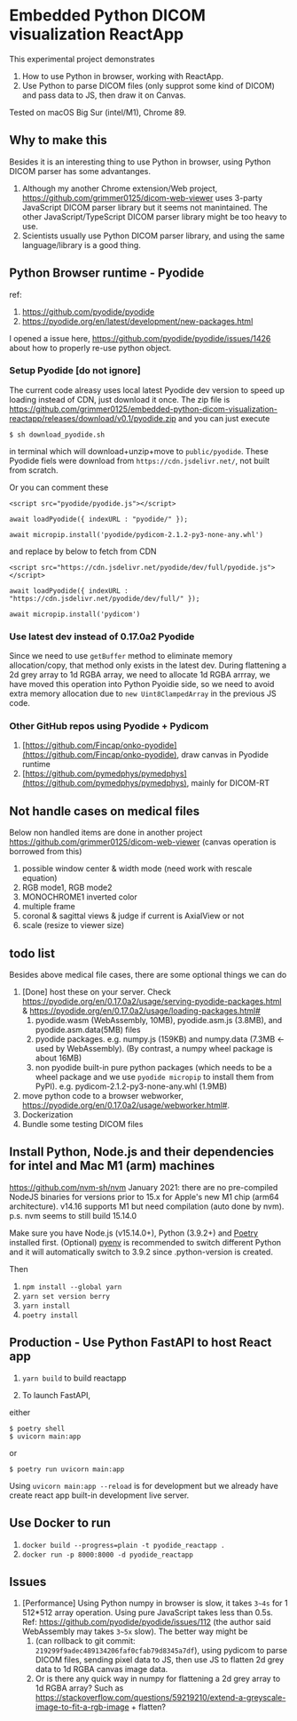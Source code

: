 # Embedded Python DICOM visualization ReactApp

This experimental project demonstrates 
1. How to use Python in browser, working with ReactApp.   
2. Use Python to parse DICOM files (only supprot some kind of DICOM) and pass data to JS, then draw it on Canvas. 

Tested on macOS Big Sur (intel/M1), Chrome 89. 

## Why to make this

Besides it is an interesting thing to use Python in browser, using Python DICOM parser has some advantanges. 
1. Although my another Chrome extension/Web project, https://github.com/grimmer0125/dicom-web-viewer uses 3-party JavaScript DICOM parser library but it seems not manintained. The other JavaScript/TypeScript DICOM parser library might be too heavy to use. 
2. Scientists usually use Python DICOM parser library, and using the same language/library is a good thing. 

## Python Browser runtime - Pyodide

ref: 
1. https://github.com/pyodide/pyodide
2. https://pyodide.org/en/latest/development/new-packages.html

I opened a issue here, https://github.com/pyodide/pyodide/issues/1426 about how to properly re-use python object. 

### Setup Pyodide [do not ignore]

The current code alreasy uses local latest Pyodide dev version to speed up loading instead of CDN, just download it once. The zip file is https://github.com/grimmer0125/embedded-python-dicom-visualization-reactapp/releases/download/v0.1/pyodide.zip and you can just execute 

`$ sh download_pyodide.sh` 

in terminal which will download+unzip+move to `public/pyodide`. These Pyodide fiels were download from `https://cdn.jsdelivr.net/`, not built from scratch. 

Or you can comment these
```
<script src="pyodide/pyodide.js"></script>

await loadPyodide({ indexURL : "pyodide/" }); 

await micropip.install('pyodide/pydicom-2.1.2-py3-none-any.whl') 
```

and replace by below to fetch from CDN

```
<script src="https://cdn.jsdelivr.net/pyodide/dev/full/pyodide.js"></script>

await loadPyodide({ indexURL : "https://cdn.jsdelivr.net/pyodide/dev/full/" });

await micropip.install('pydicom') 

```

### Use latest dev instead of 0.17.0a2 Pyodide

Since we need to use `getBuffer` method to eliminate memory allocation/copy, that method only exists in the latest dev. During flattening a 2d grey array to 1d RGBA array, we need to allocate 1d RGBA arrray, we have moved this operation into Python Pyoidie side, so we need to avoid extra memory allocation due to `new Uint8ClampedArray` in the previous JS code. 

### Other GitHub repos using Pyodide + Pydicom
1. [https://github.com/Fincap/onko-pyodide](https://github.com/Fincap/onko-pyodide), draw canvas in Pyodide runtime
2. [https://github.com/pymedphys/pymedphys](https://github.com/pymedphys/pymedphys), mainly for DICOM-RT

## Not handle cases on medical files

Below non handled items are done in another project https://github.com/grimmer0125/dicom-web-viewer (canvas operation is borrowed from this)

1. possible window center & width mode (need work with rescale equation)
2. RGB mode1, RGB mode2
3. MONOCHROME1 inverted color 
4. multiple frame 
5. coronal & sagittal views & judge if current is AxialView or not 
6. scale (resize to viewer size)

##  todo list

Besides above medical file cases, there are some optional things we can do 
1. [Done] host these on your server. Check https://pyodide.org/en/0.17.0a2/usage/serving-pyodide-packages.html & https://pyodide.org/en/0.17.0a2/usage/loading-packages.html#
    1. pyodide.wasm (WebAssembly, 10MB), pyodide.asm.js (3.8MB), and pyodide.asm.data(5MB) files 
    2. pyodide packages. e.g. numpy.js (159KB) and numpy.data (7.3MB <-used by WebAssembly). (By contrast, a numpy wheel package is about 16MB)
    3. non pyodide built-in pure python packages (which needs to be a wheel package and we use `pyodide micropip` to install them from PyPI). e.g. pydicom-2.1.2-py3-none-any.whl (1.9MB) 
3. move python code to a browser webworker, https://pyodide.org/en/0.17.0a2/usage/webworker.html#.  
4. Dockerization
5. Bundle some testing DICOM files

## Install Python, Node.js and their dependencies for intel and Mac M1 (arm) machines

https://github.com/nvm-sh/nvm January 2021: there are no pre-compiled NodeJS binaries for versions prior to 15.x for Apple's new M1 chip (arm64 architecture). v14.16 supports M1 but need compilation (auto done by nvm). p.s. nvm seems to still build 15.14.0 

Make sure you have Node.js (v15.14.0+), Python (3.9.2+) and [Poetry](https://python-poetry.org/) installed first. (Optional) [pyenv](https://github.com/pyenv/pyenv) is recommended to switch different Python and it will automatically switch to 3.9.2 since .python-version is created. 

Then 
1. `npm install --global yarn`
2. `yarn set version berry`
3. `yarn install`
3. `poetry install`

## Production - Use Python FastAPI to host React app 

1. `yarn build` to build reactapp 

2. To launch FastAPI, 

either 
```
$ poetry shell
$ uvicorn main:app
```
or 
```
$ poetry run uvicorn main:app
```

Using `uvicorn main:app --reload` is for development but we already have create react app built-in development live server.


## Use Docker to run 
1. `docker build --progress=plain -t pyodide_reactapp .` 
2. `docker run -p 8000:8000 -d pyodide_reactapp`

## Issues 

1. [Performance] Using Python numpy in browser is slow, it takes `3~4s` for 1 512*512 array operation. Using pure JavaScript takes less than 0.5s. Ref: https://github.com/pyodide/pyodide/issues/112 (the author said WebAssembly may takes `3~5x` slow). The better way might be 
    1. (can rollback to git commit: `219299f9adec489134206faf0cfab79d8345a7df`), using pydicom to parse DICOM files, sending pixel data to JS, then use JS to flatten 2d grey data to 1d RGBA canvas image data.
    2. Or is there any quick way in numpy for flattening a 2d grey array to 1d RGBA array? Such as https://stackoverflow.com/questions/59219210/extend-a-greyscale-image-to-fit-a-rgb-image + flatten?
